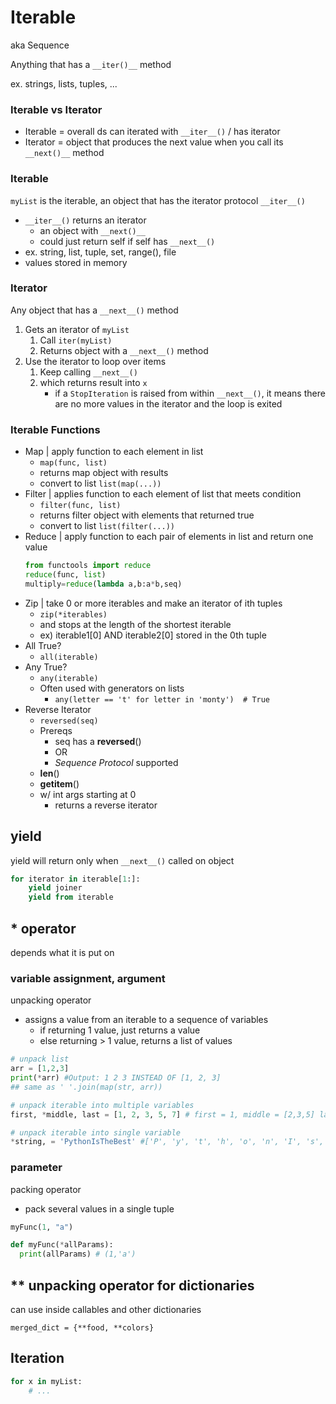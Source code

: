 # Iterable

aka Sequence

Anything that has a `__iter()__` method

ex. strings, lists, tuples, ...


### Iterable vs Iterator

- Iterable = overall ds can iterated with `__iter__()` / has iterator 
- Iterator = object that produces the next value when you call its `__next()__` method

### Iterable

`myList` is the iterable, an object that has the iterator protocol `__iter__()`

- `__iter__()` returns an iterator
  - an object with `__next()__`
  - could just return self if self has `__next__()`
- ex. string, list, tuple, set, range(), file
- values stored in memory

### Iterator

Any object that has a `__next__()` method

1. Gets an iterator of `myList`
   1. Call `iter(myList)`
   2. Returns object with a `__next__()` method
2. Use the iterator to loop over items
   1. Keep calling `__next__()`
   2. which returns result into `x`
      - if a `StopIteration` is raised from within `__next__()`, it means there are no more values in the iterator and the loop is exited

### Iterable Functions

- Map | apply function to each element in list
  - `map(func, list)`
  - returns map object with results
  - convert to list `list(map(...))`
- Filter | applies function to each element of list that meets condition
  - `filter(func, list)`
  - returns filter object with elements that returned true
  - convert to list `list(filter(...))`
- Reduce | apply function to each pair of elements in list and return one value
    ```python
    from functools import reduce
    reduce(func, list)
    multiply=reduce(lambda a,b:a*b,seq)
    ```
- Zip | take 0 or more iterables and make an iterator of ith tuples
  - `zip(*iterables)`
  - and stops at the length of the shortest iterable
  - ex) iterable1[0] AND iterable2[0] stored in the 0th tuple
- All True?
  - `all(iterable)`
- Any True?
  - `any(iterable)`
  - Often used with generators on lists
    - `any(letter == 't' for letter in 'monty')  # True`
- Reverse Iterator
  - `reversed(seq)`
  - Prereqs
    - seq has a __reversed__()
    - OR
    - *Sequence Protocol* supported
  - __len__()
  - __getitem__()
  - w/ int args starting at 0
    - returns a reverse iterator


## yield

yield will return only when `__next__()` called on object

```python
for iterator in iterable[1:]:
    yield joiner
    yield from iterable
```

## * operator

depends what it is put on

### variable assignment, argument

unpacking operator

- assigns a value from an iterable to a sequence of variables
  - if returning 1 value, just returns a value
  - else returning > 1 value, returns a list of values

```python
# unpack list
arr = [1,2,3]
print(*arr) #Output: 1 2 3 INSTEAD OF [1, 2, 3]
## same as ' '.join(map(str, arr))

# unpack iterable into multiple variables
first, *middle, last = [1, 2, 3, 5, 7] # first = 1, middle = [2,3,5] last = 7

# unpack iterable into single variable
*string, = 'PythonIsTheBest' #['P', 'y', 't', 'h', 'o', 'n', 'I', 's', 'T', 'h', 'e', 'B', 'e', 's', 't']
```

### parameter

packing operator

- pack several values in a single tuple

```python
myFunc(1, "a")

def myFunc(*allParams):
  print(allParams) # (1,'a')
```

## ** unpacking operator for dictionaries

can use inside callables and other dictionaries

`merged_dict = {**food, **colors}`


## Iteration

```python
for x in myList:
    # ...
```